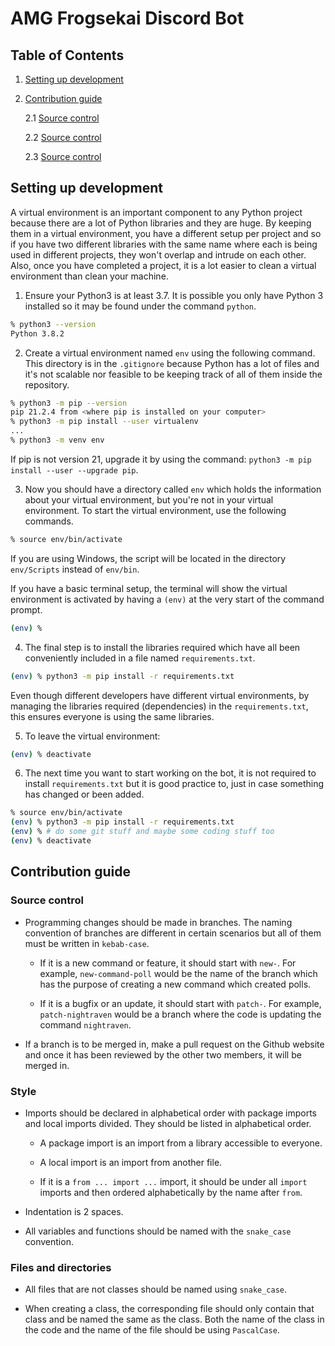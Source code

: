 # AMG Frogsekai Discord Bot

## Table of Contents

1. [Setting up development](#setting-up-development)

2. [Contribution guide](#contribution-guide)

    2.1 [Source control](#source-control)

    2.2 [Source control](#style)

    2.3 [Source control](#directory)

## Setting up development

A virtual environment is an important component to any Python project because there are a lot
of Python libraries and they are huge. By keeping them in a virtual environment, you have a
different setup per project and so if you have two different libraries with the same name
where each is being used in different projects, they won't overlap and intrude on each other.
Also, once you have completed a project, it is a lot easier to clean a virtual environment
than clean your machine.

1. Ensure your Python3 is at least 3.7. It is possible you only have Python 3 installed so it
may be found under the command `python`.

```bash
% python3 --version
Python 3.8.2
```

2. Create a virtual environment named `env` using the following command. This directory is in
the `.gitignore` because Python has a lot of files and it's not scalable nor feasible to be
keeping track of all of them inside the repository.

```bash
% python3 -m pip --version
pip 21.2.4 from <where pip is installed on your computer>
% python3 -m pip install --user virtualenv
...
% python3 -m venv env
```

If pip is not version 21, upgrade it by using the command: `python3 -m pip install --user --upgrade pip`.

3. Now you should have a directory called `env` which holds the information about your virtual 
environment, but you're not in your virtual environment. To start the virtual environment, 
use the following commands.

```bash
% source env/bin/activate
```

If you are using Windows, the script will be located in the directory `env/Scripts` instead of `env/bin`.

If you have a basic terminal setup, the terminal will show the virtual environment is activated by having a
`(env)` at the very start of the command prompt.

```bash
(env) %
```

4. The final step is to install the libraries required which have all been conveniently included in a file
named `requirements.txt`.

```bash
(env) % python3 -m pip install -r requirements.txt
```

Even though different developers have different virtual environments, by managing the libraries required
(dependencies) in the `requirements.txt`, this ensures everyone is using the same libraries.

5. To leave the virtual environment:

```bash
(env) % deactivate
```

6. The next time you want to start working on the bot, it is not required to install `requirements.txt` 
but it is good practice to, just in case something has changed or been added.

```bash
% source env/bin/activate
(env) % python3 -m pip install -r requirements.txt
(env) % # do some git stuff and maybe some coding stuff too
(env) % deactivate
```

## Contribution guide

### Source control

- Programming changes should be made in branches. The naming convention of branches are different in certain scenarios but all of them must be written in `kebab-case`.

    - If it is a new command or feature, it should start with `new-`. For example, `new-command-poll` would be the name of the branch which has the purpose of creating a new command which created polls.

    - If it is a bugfix or an update, it should start with `patch-`. For example, `patch-nightraven` would be a branch where the code is updating the command `nightraven`.

- If a branch is to be merged in, make a pull request on the Github website and once it has been reviewed by the other two members, it will be merged in.

### Style

- Imports should be declared in alphabetical order with package imports and local imports divided. They should be listed in alphabetical order. 

    - A package import is an import from a library accessible to everyone.

    - A local import is an import from another file.

    - If it is a `from ... import ...` import, it should be under all `import` imports and then ordered alphabetically by the name after `from`.

- Indentation is 2 spaces.

- All variables and functions should be named with the `snake_case` convention.

### Files and directories

- All files that are not classes should be named using `snake_case`.

- When creating a class, the corresponding file should only contain that class and be named the same as the class. Both the name of the class in the code and the name of the file should be using `PascalCase`.

